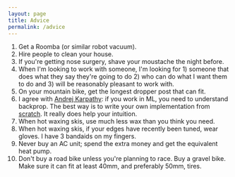 ```yaml
---
layout: page
title: Advice
permalink: /advice
---
```


1. Get a Roomba (or similar robot vacuum).
2. Hire people to clean your house.
3. If you're getting nose surgery, shave your moustache the night before.
4. When I'm looking to work with someone, I'm looking for 1) someone that does what they say they're going to do 2) who can do what I want them to do and 3) will be reasonably pleasant to work with. 
5. On your mountain bike, get the longest dropper post that can fit.
6. I agree with [Andrej Karpathy](https://karpathy.medium.com/yes-you-should-understand-backprop-e2f06eab496b): if you work in ML, you need to understand backprop. The best way is to write your own implementation from [scratch](https://colab.research.google.com/drive/1KDSJKhZDd5fdbnLTalPKcjS_IDu0Q968#scrollTo=XmS23jQ5U7Nw). It really does help your intuition.
7. When hot waxing skis, use much less wax than you think you need.
8. When hot waxing skis, if your edges have recently been tuned, wear gloves. I have 3 bandaids on my fingers.
9. Never buy an AC unit; spend the extra money and get the equivalent heat pump.
10. Don't buy a road bike unless you're planning to race. Buy a gravel bike. Make sure it can fit at least 40mm, and preferably 50mm, tires.
